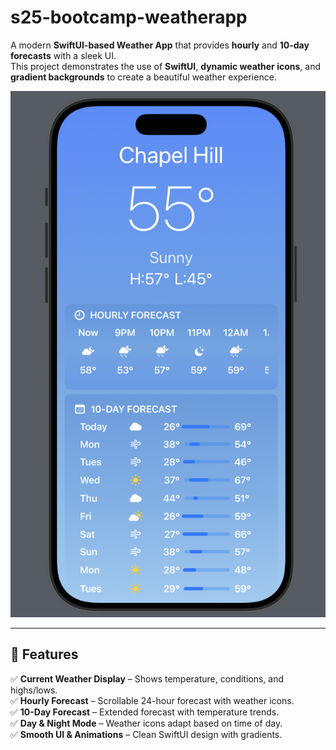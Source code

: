 # s25-bootcamp-weatherapp

A modern **SwiftUI-based Weather App** that provides **hourly** and **10-day forecasts** with a sleek UI.  
This project demonstrates the use of **SwiftUI**, **dynamic weather icons**, and **gradient backgrounds** to create a beautiful weather experience.

![App Screenshot](screenshots/app.png)

---

## 🚀 Features

✅ **Current Weather Display** – Shows temperature, conditions, and highs/lows.  
✅ **Hourly Forecast** – Scrollable 24-hour forecast with weather icons.  
✅ **10-Day Forecast** – Extended forecast with temperature trends.  
✅ **Day & Night Mode** – Weather icons adapt based on time of day.  
✅ **Smooth UI & Animations** – Clean SwiftUI design with gradients.